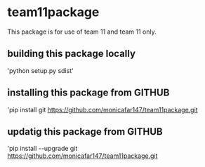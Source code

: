 # team11package
This package is for use of team 11 and team 11 only.

## building this package locally
'python setup.py sdist'

## installing this package from GITHUB
'pip install git https://github.com/monicafar147/team11package.git

## updatig this package from GITHUB
'pip install --upgrade git https://github.com/monicafar147/team11package.git